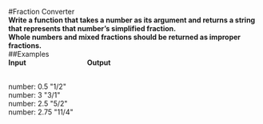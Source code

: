 #Fraction Converter
<br />
**Write a function that takes a number as its argument and returns a string that represents that number’s simplified fraction.
<br />
Whole numbers and mixed fractions should be returned as improper fractions.**
<br />
##Examples
<br />
**Input** &nbsp;&nbsp;&nbsp;&nbsp;&nbsp;&nbsp;&nbsp;&nbsp;&nbsp;&nbsp;&nbsp;&nbsp;&nbsp;&nbsp;&nbsp;&nbsp;&nbsp;&nbsp;&nbsp;&nbsp;&nbsp;&nbsp;&nbsp;&nbsp;&nbsp;&nbsp;&nbsp;&nbsp;&nbsp;&nbsp;**Output**

<br />
number:
0.5	"1/2"
<br />
number:
3	"3/1"
<br />
number:
2.5	"5/2"
<br />
number:
2.75	"11/4"
